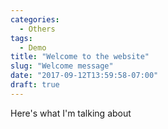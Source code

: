 ```yaml
---
categories:
  - Others
tags:
  - Demo
title: "Welcome to the website"
slug: "Welcome message"
date: "2017-09-12T13:59:58-07:00"
draft: true
---
```


Here's what I'm talking about